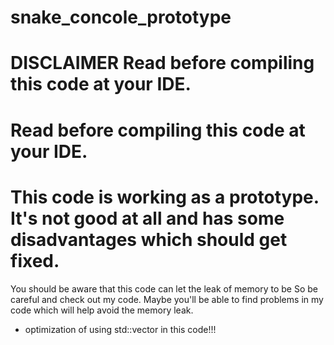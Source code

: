 # snake_concole_prototype


<h1 aligh="center">DISCLAIMER
Read before compiling this code
                at your IDE.</h1>
<h1 aligh="center">Read before compiling this code
                at your IDE.</h1>


<h1 aligh="center">This code is working as a prototype.
It's not good at all and has some disadvantages which should get fixed.</h1>
                

You should be aware that this code can let the leak of memory to be
So be careful and check out my code. Maybe you'll be able to find
problems in my code which will help avoid the memory leak.

- optimization of using std::vector in this code!!!
